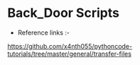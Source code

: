# Back_Door Scripts

* Reference links :-

https://github.com/x4nth055/pythoncode-tutorials/tree/master/general/transfer-files